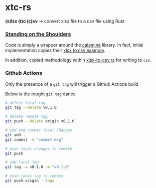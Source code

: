 # xtc-rs
**(x)lsx (t)o (c)sv** &rarr; convert xlsx file to a csv file using Rust


### [Standing on the Shoulders](https://en.wikipedia.org/wiki/Standing_on_the_shoulders_of_giants)
Code is simply a wrapper around the [calamine](https://github.com/tafia/calamine) library.  In fact, initial implementation copies their [xlsx to csv example](https://github.com/tafia/calamine/blob/master/examples/excel_to_csv.rs).

In addition, copied methodology within [xlsx-to-csv.rs](https://github.com/zitsen/xlsx2csv.rs/blob/master/src/main.rs) for writing to `csv`.


### Github Actions
Only the presence of a `git tag` will trigger a Github Actions build

Below is the rought `git tag` dance

```sh
# delete local tag
git tag --delete v0.1.0

# delete remote tag
git push --delete origin v0.1.0

# add and commit local changes
git add .
git commit -m "commit msg"

# push local changes to remote
git push

# add local tag
git tag -a v0.1.0 -m "v0.1.0"

# push local tag to remote
git push origin --tags
```
